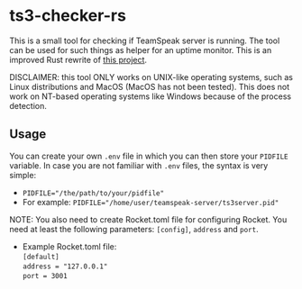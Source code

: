 # ts3-checker-rs
This is a small tool for checking if TeamSpeak server is running. The tool can be used for such things as helper for an uptime monitor. This is an improved Rust rewrite of [this project](https://github.com/tontsa28/ts3-checker).

DISCLAIMER: this tool ONLY works on UNIX-like operating systems, such as Linux distributions and MacOS (MacOS has not been tested). This does not work on NT-based operating systems like Windows because of the process detection.

## Usage
You can create your own `.env` file in which you can then store your `PIDFILE` variable. In case you are not familiar with `.env` files, the syntax is very simple:
- `PIDFILE="/the/path/to/your/pidfile"`
- For example: `PIDFILE="/home/user/teamspeak-server/ts3server.pid"`

NOTE: You also need to create Rocket.toml file for configuring Rocket. You need at least the following parameters: `[config]`, `address` and `port`.
- Example Rocket.toml file:\
`[default]`\
`address = "127.0.0.1"`\
`port = 3001`
